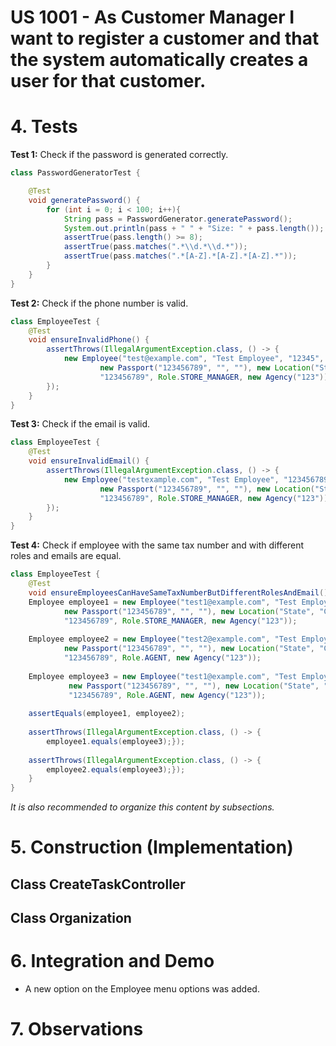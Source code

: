 # US 1001 - As Customer Manager I want to register a customer and that the system automatically creates a user for that customer.

# 4. Tests 

**Test 1:** Check if the password is generated correctly.
```java
class PasswordGeneratorTest {

    @Test
    void generatePassword() {
        for (int i = 0; i < 100; i++){
            String pass = PasswordGenerator.generatePassword();
            System.out.println(pass + " " + "Size: " + pass.length());
            assertTrue(pass.length() >= 8);
            assertTrue(pass.matches(".*\\d.*\\d.*"));
            assertTrue(pass.matches(".*[A-Z].*[A-Z].*[A-Z].*"));
        }
    }
}

```

**Test 2:** Check if the phone number is valid.

```java
class EmployeeTest {
    @Test
    void ensureInvalidPhone() {
        assertThrows(IllegalArgumentException.class, () -> {
            new Employee("test@example.com", "Test Employee", "12345",
                    new Passport("123456789", "", ""), new Location("State", "City", "District", "123 Main St", "1234-567"),
                    "123456789", Role.STORE_MANAGER, new Agency("123"));
        });
    }
}
   ```
**Test 3:** Check if the email is valid.

```java
class EmployeeTest {
    @Test
    void ensureInvalidEmail() {
        assertThrows(IllegalArgumentException.class, () -> {
            new Employee("testexample.com", "Test Employee", "123456789",
                    new Passport("123456789", "", ""), new Location("State", "City", "District", "123 Main St", "1234-567"),
                    "123456789", Role.STORE_MANAGER, new Agency("123"));
        });
    }
}
   ```

**Test 4:** Check if employee with the same tax number and with different roles and emails are equal.
    
```java
class EmployeeTest {
    @Test 
    void ensureEmployeesCanHaveSameTaxNumberButDifferentRolesAndEmail() {
    Employee employee1 = new Employee("test1@example.com", "Test Employee", "123456789", 
            new Passport("123456789", "", ""), new Location("State", "City", "District", "123 Main St", "1234-567"),
            "123456789", Role.STORE_MANAGER, new Agency("123"));
    
    Employee employee2 = new Employee("test2@example.com", "Test Employee", "123456789",
            new Passport("123456789", "", ""), new Location("State", "City", "District", "123 Main St", "1234-567"),
            "123456789", Role.AGENT, new Agency("123"));
    
    Employee employee3 = new Employee("test1@example.com", "Test Employee", "123456789",
             new Passport("123456789", "", ""), new Location("State", "City", "District", "123 Main St", "1234-567"),
             "123456789", Role.AGENT, new Agency("123"));
    
    assertEquals(employee1, employee2);
    
    assertThrows(IllegalArgumentException.class, () -> {
        employee1.equals(employee3);});
    
    assertThrows(IllegalArgumentException.class, () -> {
        employee2.equals(employee3);});
    }
}
```

*It is also recommended to organize this content by subsections.* 

# 5. Construction (Implementation)


## Class CreateTaskController 



## Class Organization


# 6. Integration and Demo 

* A new option on the Employee menu options was added.


# 7. Observations







